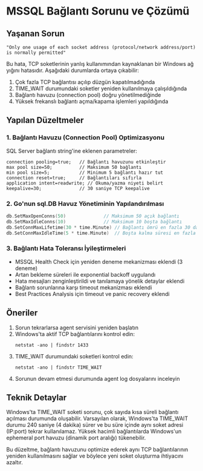 # MSSQL Bağlantı Sorunu ve Çözümü

## Yaşanan Sorun

`"Only one usage of each socket address (protocol/network address/port) is normally permitted"`

Bu hata, TCP soketlerinin yanlış kullanımından kaynaklanan bir Windows ağ yığını hatasıdır. Aşağıdaki durumlarda ortaya çıkabilir:

1. Çok fazla TCP bağlantısı açılıp düzgün kapatılmadığında
2. TIME_WAIT durumundaki soketler yeniden kullanılmaya çalışıldığında 
3. Bağlantı havuzu (connection pool) doğru yönetilmediğinde
4. Yüksek frekanslı bağlantı açma/kapama işlemleri yapıldığında

## Yapılan Düzeltmeler

### 1. Bağlantı Havuzu (Connection Pool) Optimizasyonu

SQL Server bağlantı string'ine eklenen parametreler:

```
connection pooling=true;   // Bağlantı havuzunu etkinleştir
max pool size=50;          // Maksimum 50 bağlantı
min pool size=5;           // Minimum 5 bağlantı hazır tut
connection reset=true;     // Bağlantıları sıfırla
application intent=readwrite; // Okuma/yazma niyeti belirt
keepalive=30;              // 30 saniye TCP keepalive
```

### 2. Go'nun sql.DB Havuz Yönetiminin Yapılandırılması

```go
db.SetMaxOpenConns(50)              // Maksimum 50 açık bağlantı
db.SetMaxIdleConns(10)              // Maksimum 10 boşta bağlantı
db.SetConnMaxLifetime(30 * time.Minute) // Bağlantı ömrü en fazla 30 dakika
db.SetConnMaxIdleTime(5 * time.Minute)  // Boşta kalma süresi en fazla 5 dakika
```

### 3. Bağlantı Hata Toleransı İyileştirmeleri

- MSSQL Health Check için yeniden deneme mekanizması eklendi (3 deneme)
- Artan bekleme süreleri ile exponential backoff uygulandı
- Hata mesajları zenginleştirildi ve tanılamaya yönelik detaylar eklendi
- Bağlantı sorunlarına karşı timeout mekanizması eklendi
- Best Practices Analysis için timeout ve panic recovery eklendi

## Öneriler

1. Sorun tekrarlarsa agent servisini yeniden başlatın
2. Windows'ta aktif TCP bağlantılarını kontrol edin:
   ```
   netstat -ano | findstr 1433
   ```
3. TIME_WAIT durumundaki soketleri kontrol edin:
   ```
   netstat -ano | findstr TIME_WAIT
   ```
4. Sorunun devam etmesi durumunda agent log dosyalarını inceleyin

## Teknik Detaylar

Windows'ta TIME_WAIT soketi sorunu, çok sayıda kısa süreli bağlantı açılması durumunda oluşabilir. 
Varsayılan olarak, Windows'ta TIME_WAIT durumu 240 saniye (4 dakika) sürer ve bu süre içinde 
aynı soket adresi (IP:port) tekrar kullanılamaz. Yüksek hacimli bağlantılarda Windows'un 
ephemeral port havuzu (dinamik port aralığı) tükenebilir.

Bu düzeltme, bağlantı havuzunu optimize ederek aynı TCP bağlantılarının yeniden kullanılmasını 
sağlar ve böylece yeni soket oluşturma ihtiyacını azaltır. 